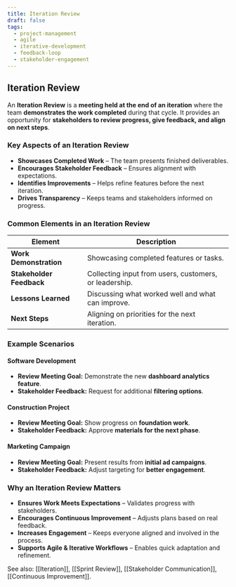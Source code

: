 ```yaml
---
title: Iteration Review
draft: false
tags:
  - project-management
  - agile
  - iterative-development
  - feedback-loop
  - stakeholder-engagement
---
```


## **Iteration Review**
An **Iteration Review** is a **meeting held at the end of an iteration** where the team **demonstrates the work completed** during that cycle. It provides an opportunity for **stakeholders to review progress, give feedback, and align on next steps**.

### **Key Aspects of an Iteration Review**
- **Showcases Completed Work** – The team presents finished deliverables.
- **Encourages Stakeholder Feedback** – Ensures alignment with expectations.
- **Identifies Improvements** – Helps refine features before the next iteration.
- **Drives Transparency** – Keeps teams and stakeholders informed on progress.

### **Common Elements in an Iteration Review**
| **Element**            | **Description** |
|-----------------------|------------------------------------------------|
| **Work Demonstration** | Showcasing completed features or tasks. |
| **Stakeholder Feedback** | Collecting input from users, customers, or leadership. |
| **Lessons Learned**   | Discussing what worked well and what can improve. |
| **Next Steps**       | Aligning on priorities for the next iteration. |

### **Example Scenarios**

#### **Software Development**
- **Review Meeting Goal:** Demonstrate the new **dashboard analytics feature**.
- **Stakeholder Feedback:** Request for additional **filtering options**.

#### **Construction Project**
- **Review Meeting Goal:** Show progress on **foundation work**.
- **Stakeholder Feedback:** Approve **materials for the next phase**.

#### **Marketing Campaign**
- **Review Meeting Goal:** Present results from **initial ad campaigns**.
- **Stakeholder Feedback:** Adjust targeting for **better engagement**.

### **Why an Iteration Review Matters**
- **Ensures Work Meets Expectations** – Validates progress with stakeholders.
- **Encourages Continuous Improvement** – Adjusts plans based on real feedback.
- **Increases Engagement** – Keeps everyone aligned and involved in the process.
- **Supports Agile & Iterative Workflows** – Enables quick adaptation and refinement.

See also: [[Iteration]], [[Sprint Review]], [[Stakeholder Communication]], [[Continuous Improvement]].
